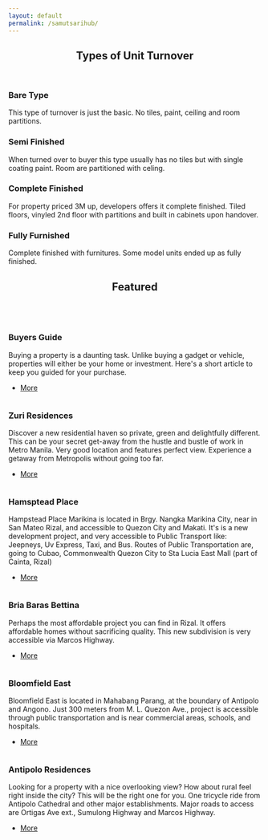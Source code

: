 ```yaml
---
layout: default
permalink: /samutsarihub/
---
```


<!-- Section -->
<section>
	<header class="major">
		<h2>Types of Unit Turnover</h2>
	</header>
	<div class="features">
		<article>
			<span class="icon fa-home"></span>
			<div class="content">
				<h3>Bare Type</h3>
				<p>This type of turnover is just the basic. No tiles, paint, ceiling and room partitions.</p>
			</div>
		</article>
		<article>
			<span class="icon fa-gift"></span>
			<div class="content">
				<h3>Semi Finished</h3>
				<p>When turned over to buyer this type usually has no tiles but with single coating paint. Room are partitioned with celing. </p>
			</div>
		</article>
		<article>
			<span class="icon fa-rocket"></span>
			<div class="content">
				<h3>Complete Finished</h3>
				<p>For property priced 3M up, developers offers it complete finished. Tiled floors, vinyled 2nd floor with partitions and built in cabinets upon handover.</p>
			</div>
		</article>
		<article>
			<span class="icon fa-puzzle-piece"></span>
			<div class="content">
				<h3>Fully Furnished</h3>
				<p>Complete finished with furnitures. Some model units ended up as fully finished.</p>
			</div>
		</article>
	</div>
</section>

<!-- Section -->
<section>
	<header class="major">
		<h2>Featured</h2>
	</header>
	<div class="posts">
		<article>
			<a href="#" class="image"><img src="images/cofee.jpg" alt="" /></a>
			<h3>Buyers Guide</h3>
			<p>Buying a property is a daunting task. Unlike buying a gadget or vehicle, properties will either be your home or investment. Here's a short article to keep you guided for your purchase.</p>
			<ul class="actions">
				<li><a href="article/2014/08/07/first-post.html" class="button">More</a></li>
			</ul>
		</article>
		<article>
			<a href="#" class="image"><img src="images/Izumi2.jpg" alt="" /></a>
			<h3>Zuri Residences</h3>
			<p>Discover a new residential haven so private, green and delightfully different. This can be your secret get-away from the hustle and bustle of work in Metro Manila. Very good location and features perfect view. Experience a getaway from Metropolis without going too far.</p>
			<ul class="actions">
				<li><a href="taytay/2018/05/08/zuriIzumi.html" class="button">More</a></li>
			</ul>
		</article>
		<article>
			<a href="#" class="image"><img src="images/hampstead.jpg" alt="" /></a>
			<h3>Hamsptead Place</h3>
			<p>Hampstead Place Marikina is located in Brgy. Nangka Marikina City, near in San Mateo Rizal, and accessible to Quezon City and Makati. It's is a new development project, and very accessible to Public Transport like: Jeepneys, Uv Express, Taxi, and Bus. Routes of Public Transportation are, going to Cubao, Commonwealth Quezon City to Sta Lucia East Mall (part of Cainta, Rizal)</p>
			<ul class="actions">
				<li><a href="marikina/2018/03/14/hampstead.html" class="button">More</a></li>
			</ul>
		</article>
		<article>
			<a href="#" class="image"><img src="images/bettina.jpg" alt="" /></a>
			<h3>Bria Baras Bettina</h3>
			<p>Perhaps the most affordable project you can find in Rizal. It offers affordable homes without sacrificing quality. This new subdivision is very accessible via Marcos Highway.</p>
			<ul class="actions">
				<li><a href="baras/2018/05/03/BriaBarasBettina.html" class="button">More</a></li>
			</ul>
		</article>
		<article>
			<a href="#" class="image"><img src="images/image34.jpg" alt="" /></a>
			<h3>Bloomfield East</h3>
			<p>Bloomfield East is located in Mahabang Parang, at the boundary of Antipolo and Angono.   Just 300 meters from M. L. Quezon Ave., project is accessible through public transportation and is near commercial areas, schools, and hospitals.</p>
			<ul class="actions">
				<li><a href="angono/2017/10/20/bloomfield-east-angono.html" class="button">More</a></li>
			</ul>
		</article>
		<article>
			<a href="#" class="image"><img src="images/ant_res.jpg" alt="" /></a>
			<h3>Antipolo Residences</h3>
			<p>Looking for a property with a nice overlooking view? How about rural feel right inside the city? This will be the right one for you. One tricycle ride from Antipolo Cathedral and other major establishments. Major roads to access are Ortigas Ave ext., Sumulong Highway and Marcos Highway.</p>
			<ul class="actions">
				<li><a href="antipolo/2018/04/18/res.html" class="button">More</a></li>
			</ul>
		</article>
	</div>
</section>
